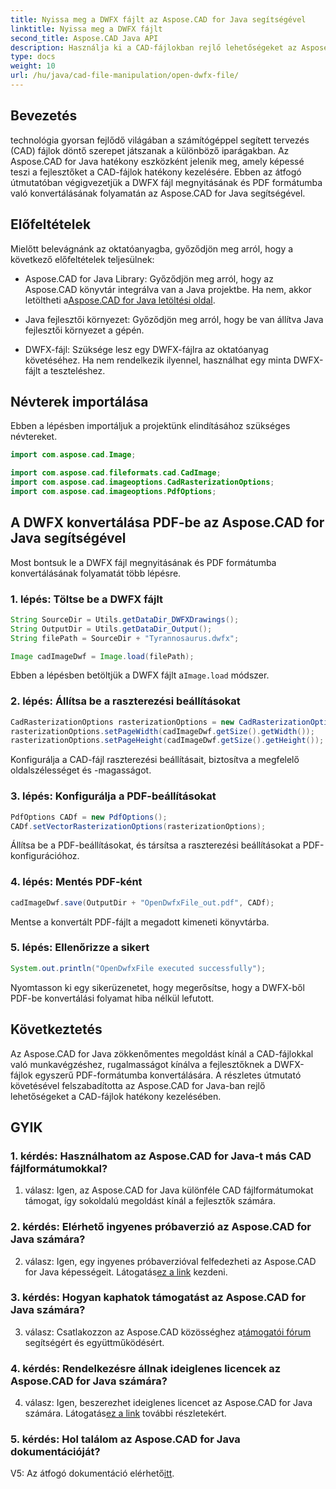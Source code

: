 ```yaml
---
title: Nyissa meg a DWFX fájlt az Aspose.CAD for Java segítségével
linktitle: Nyissa meg a DWFX fájlt
second_title: Aspose.CAD Java API
description: Használja ki a CAD-fájlokban rejlő lehetőségeket az Aspose.CAD for Java segítségével. A DWFX zökkenőmentes konvertálása PDF-be.
type: docs
weight: 10
url: /hu/java/cad-file-manipulation/open-dwfx-file/
---
```

## Bevezetés

technológia gyorsan fejlődő világában a számítógéppel segített tervezés (CAD) fájlok döntő szerepet játszanak a különböző iparágakban. Az Aspose.CAD for Java hatékony eszközként jelenik meg, amely képessé teszi a fejlesztőket a CAD-fájlok hatékony kezelésére. Ebben az átfogó útmutatóban végigvezetjük a DWFX fájl megnyitásának és PDF formátumba való konvertálásának folyamatán az Aspose.CAD for Java segítségével.

## Előfeltételek

Mielőtt belevágnánk az oktatóanyagba, győződjön meg arról, hogy a következő előfeltételek teljesülnek:

-  Aspose.CAD for Java Library: Győződjön meg arról, hogy az Aspose.CAD könyvtár integrálva van a Java projektbe. Ha nem, akkor letöltheti a[Aspose.CAD for Java letöltési oldal](https://releases.aspose.com/cad/java/).

- Java fejlesztői környezet: Győződjön meg arról, hogy be van állítva Java fejlesztői környezet a gépén.

- DWFX-fájl: Szüksége lesz egy DWFX-fájlra az oktatóanyag követéséhez. Ha nem rendelkezik ilyennel, használhat egy minta DWFX-fájlt a teszteléshez.

## Névterek importálása

Ebben a lépésben importáljuk a projektünk elindításához szükséges névtereket.

```java
import com.aspose.cad.Image;

import com.aspose.cad.fileformats.cad.CadImage;
import com.aspose.cad.imageoptions.CadRasterizationOptions;
import com.aspose.cad.imageoptions.PdfOptions;
```

## A DWFX konvertálása PDF-be az Aspose.CAD for Java segítségével

Most bontsuk le a DWFX fájl megnyitásának és PDF formátumba konvertálásának folyamatát több lépésre.

### 1. lépés: Töltse be a DWFX fájlt

```java
String SourceDir = Utils.getDataDir_DWFXDrawings();
String OutputDir = Utils.getDataDir_Output();
String filePath = SourceDir + "Tyrannosaurus.dwfx";

Image cadImageDwf = Image.load(filePath);
```

Ebben a lépésben betöltjük a DWFX fájlt a`Image.load` módszer.

### 2. lépés: Állítsa be a raszterezési beállításokat

```java
CadRasterizationOptions rasterizationOptions = new CadRasterizationOptions();
rasterizationOptions.setPageWidth(cadImageDwf.getSize().getWidth());
rasterizationOptions.setPageHeight(cadImageDwf.getSize().getHeight());
```

Konfigurálja a CAD-fájl raszterezési beállításait, biztosítva a megfelelő oldalszélességet és -magasságot.

### 3. lépés: Konfigurálja a PDF-beállításokat

```java
PdfOptions CADf = new PdfOptions();
CADf.setVectorRasterizationOptions(rasterizationOptions);
```

Állítsa be a PDF-beállításokat, és társítsa a raszterezési beállításokat a PDF-konfigurációhoz.

### 4. lépés: Mentés PDF-ként

```java
cadImageDwf.save(OutputDir + "OpenDwfxFile_out.pdf", CADf);
```

Mentse a konvertált PDF-fájlt a megadott kimeneti könyvtárba.

### 5. lépés: Ellenőrizze a sikert

```java
System.out.println("OpenDwfxFile executed successfully");
```

Nyomtasson ki egy sikerüzenetet, hogy megerősítse, hogy a DWFX-ből PDF-be konvertálási folyamat hiba nélkül lefutott.

## Következtetés

Az Aspose.CAD for Java zökkenőmentes megoldást kínál a CAD-fájlokkal való munkavégzéshez, rugalmasságot kínálva a fejlesztőknek a DWFX-fájlok egyszerű PDF-formátumba konvertálására. A részletes útmutató követésével felszabadította az Aspose.CAD for Java-ban rejlő lehetőségeket a CAD-fájlok hatékony kezelésében.

## GYIK

### 1. kérdés: Használhatom az Aspose.CAD for Java-t más CAD fájlformátumokkal?

1. válasz: Igen, az Aspose.CAD for Java különféle CAD fájlformátumokat támogat, így sokoldalú megoldást kínál a fejlesztők számára.

### 2. kérdés: Elérhető ingyenes próbaverzió az Aspose.CAD for Java számára?

2. válasz: Igen, egy ingyenes próbaverzióval felfedezheti az Aspose.CAD for Java képességeit. Látogatás[ez a link](https://releases.aspose.com/) kezdeni.

### 3. kérdés: Hogyan kaphatok támogatást az Aspose.CAD for Java számára?

 3. válasz: Csatlakozzon az Aspose.CAD közösséghez a[támogatói fórum](https://forum.aspose.com/c/cad/19) segítségért és együttműködésért.

### 4. kérdés: Rendelkezésre állnak ideiglenes licencek az Aspose.CAD for Java számára?

 4. válasz: Igen, beszerezhet ideiglenes licencet az Aspose.CAD for Java számára. Látogatás[ez a link](https://purchase.aspose.com/temporary-license/) további részletekért.

### 5. kérdés: Hol találom az Aspose.CAD for Java dokumentációját?

 V5: Az átfogó dokumentáció elérhető[itt](https://reference.aspose.com/cad/java/).